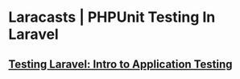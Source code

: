 # Laracasts | PHPUnit Testing In Laravel

## [Testing Laravel: Intro to Application Testing](https://laracasts.com/series/phpunit-testing-in-laravel/episodes/1)
